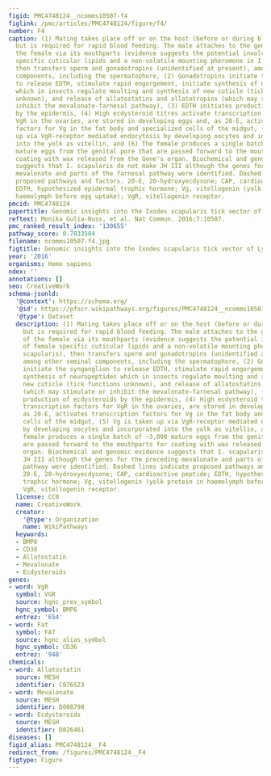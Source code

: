 ```yaml
---
figid: PMC4748124__ncomms10507-f4
figlink: /pmc/articles/PMC4748124/figure/f4/
number: F4
caption: (1) Mating takes place off or on the host (before or during blood feeding),
  but is required for rapid blood feeding. The male attaches to the genital pore of
  the female via its mouthparts (evidence suggests the potential involvement of female
  specific cuticular lipids and a non-volatile mounting pheromone in I. scapularis),
  then transfers sperm and gonadotropins (unidentified at present), among other seminal
  components, including the spermatophore, (2) Gonadotropins initiate the synganglion
  to release EDTH, stimulate rapid engorgement, initiate synthesis of neuropeptides
  which in insects regulate moulting and synthesis of new cuticle (tick functions
  unknown), and release of allatostatins and allatotropins (which may stimulate or
  inhibit the mevalonate-farnesal pathway), (3) EDTH initiates production of ecdysteroids
  by the epidermis, (4) High ecdysteroid titres activate transcription factors for
  VgR in the ovaries, are stored in developing eggs and, as 20-E, activates transcription
  factors for Vg in the fat body and specialized cells of the midgut, (5) Vg is taken
  up via VgR-receptor mediated endocytosis by developing oocytes and incorporated
  into the yolk as vitellin, and (6) The female produces a single batch of ∼3,000
  mature eggs from the genital pore that are passed forward to the mouthparts for
  coating with wax released from the Gene's organ. Biochemical and genomic evidence
  suggests that I. scapularis do not make JH III although the genes for the preceding
  mevalonate and parts of the farnesal pathway were identified. Dashed lines indicate
  proposed pathways and factors. 20-E, 20-hydroxyecdysone; CAP, cardioactive peptide;
  EDTH, hypothesized epidermal trophic hormone; Vg, vitellogenin (yolk protein in
  haemolymph before egg uptake); VgR, vitellogenin receptor.
pmcid: PMC4748124
papertitle: Genomic insights into the Ixodes scapularis tick vector of Lyme disease.
reftext: Monika Gulia-Nuss, et al. Nat Commun. 2016;7:10507.
pmc_ranked_result_index: '130655'
pathway_score: 0.7833504
filename: ncomms10507-f4.jpg
figtitle: Genomic insights into the Ixodes scapularis tick vector of Lyme disease
year: '2016'
organisms: Homo sapiens
ndex: ''
annotations: []
seo: CreativeWork
schema-jsonld:
  '@context': https://schema.org/
  '@id': https://pfocr.wikipathways.org/figures/PMC4748124__ncomms10507-f4.html
  '@type': Dataset
  description: (1) Mating takes place off or on the host (before or during blood feeding),
    but is required for rapid blood feeding. The male attaches to the genital pore
    of the female via its mouthparts (evidence suggests the potential involvement
    of female specific cuticular lipids and a non-volatile mounting pheromone in I.
    scapularis), then transfers sperm and gonadotropins (unidentified at present),
    among other seminal components, including the spermatophore, (2) Gonadotropins
    initiate the synganglion to release EDTH, stimulate rapid engorgement, initiate
    synthesis of neuropeptides which in insects regulate moulting and synthesis of
    new cuticle (tick functions unknown), and release of allatostatins and allatotropins
    (which may stimulate or inhibit the mevalonate-farnesal pathway), (3) EDTH initiates
    production of ecdysteroids by the epidermis, (4) High ecdysteroid titres activate
    transcription factors for VgR in the ovaries, are stored in developing eggs and,
    as 20-E, activates transcription factors for Vg in the fat body and specialized
    cells of the midgut, (5) Vg is taken up via VgR-receptor mediated endocytosis
    by developing oocytes and incorporated into the yolk as vitellin, and (6) The
    female produces a single batch of ∼3,000 mature eggs from the genital pore that
    are passed forward to the mouthparts for coating with wax released from the Gene's
    organ. Biochemical and genomic evidence suggests that I. scapularis do not make
    JH III although the genes for the preceding mevalonate and parts of the farnesal
    pathway were identified. Dashed lines indicate proposed pathways and factors.
    20-E, 20-hydroxyecdysone; CAP, cardioactive peptide; EDTH, hypothesized epidermal
    trophic hormone; Vg, vitellogenin (yolk protein in haemolymph before egg uptake);
    VgR, vitellogenin receptor.
  license: CC0
  name: CreativeWork
  creator:
    '@type': Organization
    name: WikiPathways
  keywords:
  - BMP6
  - CD36
  - Allatostatin
  - Mevalonate
  - Ecdysteroids
genes:
- word: VgR
  symbol: VGR
  source: hgnc_prev_symbol
  hgnc_symbol: BMP6
  entrez: '654'
- word: Fat
  symbol: FAT
  source: hgnc_alias_symbol
  hgnc_symbol: CD36
  entrez: '948'
chemicals:
- word: Allatostatin
  source: MESH
  identifier: C076523
- word: Mevalonate
  source: MESH
  identifier: D008798
- word: Ecdysteroids
  source: MESH
  identifier: D026461
diseases: []
figid_alias: PMC4748124__F4
redirect_from: /figures/PMC4748124__F4
figtype: Figure
---
```


